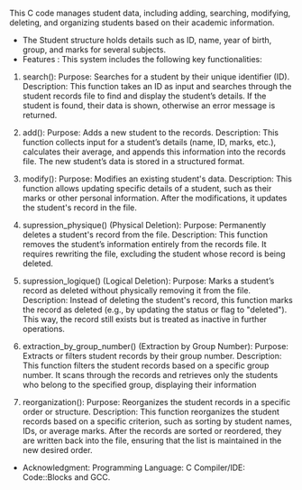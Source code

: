 This C code manages student data, including adding, searching, modifying, deleting, and organizing students based on their academic information.
* The Student structure holds details such as ID, name, year of birth, group, and marks for several subjects.
* Features :
This system includes the following key functionalities:
1. search():
Purpose: Searches for a student by their unique identifier (ID).
Description: This function takes an ID as input and searches through the student records file to find and display the student’s details. If the student is found, their data is shown, otherwise an error message is returned.

2. add():
Purpose: Adds a new student to the records.
Description: This function collects input for a student’s details (name, ID, marks, etc.), calculates their average, and appends this information into the records file. The new student’s data is stored in a structured format.

3. modify():
Purpose: Modifies an existing student's data.
Description: This function allows updating specific details of a student, such as their marks or other personal information. After the modifications, it updates the student's record in the file.

4. supression_physique() (Physical Deletion):
Purpose: Permanently deletes a student's record from the file.
Description: This function removes the student’s information entirely from the records file. It requires rewriting the file, excluding the student whose record is being deleted.

5. supression_logique() (Logical Deletion):
Purpose: Marks a student’s record as deleted without physically removing it from the file.
Description: Instead of deleting the student's record, this function marks the record as deleted (e.g., by updating the status or flag to "deleted"). This way, the record still exists but is treated as inactive in further operations.

6. extraction_by_group_number() (Extraction by Group Number):
Purpose: Extracts or filters student records by their group number.
Description: This function filters the student records based on a specific group number. It scans through the records and retrieves only the students who belong to the specified group, displaying their information

7. reorganization():
Purpose: Reorganizes the student records in a specific order or structure.
Description: This function reorganizes the student records based on a specific criterion, such as sorting by student names, IDs, or average marks. After the records are sorted or reordered, they are written back into the file, ensuring that the list is maintained in the new desired order.
* Acknowledgment:
  Programming Language: C
  Compiler/IDE: Code::Blocks and GCC.
